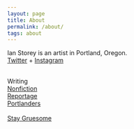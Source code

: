 ```yaml
---
layout: page
title: About
permalink: /about/
tags: about
---
```


Ian Storey is an artist in Portland, Oregon.
<br>
<a href="https://twitter.com/k_gruesome" target="_blank">Twitter</a> + <a href="https://www.instagram.com/i.m.storey/" target="_blank">Instagram</a>

<!-- <a href="{{ site.baseurl }}/cv">CV</a> -->
<!--<a href="{{ site.baseurl }}/category/fiction">Fiction</a>
<br>
<a href="{{ site.baseurl }}/category/criticism">Criticism</a>
<br>
<a href="{{ site.baseurl }}/category/nonfiction">Nonfiction</a>
<br>
<a href="{{ site.baseurl }}/category/nonfiction">Technology</a>
<br>
<a href="{{ site.baseurl }}/category/nonfiction">Food</a>
<br>
<a href="{{ site.baseurl }}/category/nonfiction">Events</a>
<br>
<a href="{{ site.baseurl }}/category/nonfiction">Essays</a>
<br>
<a href="{{ site.baseurl }}/category/nonfiction">Opinion</a>
<br> -->
<br>
Writing
<br>
<a href="{{ site.baseurl }}/category/nonfiction">Nonfiction</a>
<br>
<a href="{{ site.baseurl }}/reportage">Reportage</a>
<br>
<a href="{{ site.baseurl }}/category/portlanders">Portlanders</a>
<br>
<br>
<a class="gruesome" href="http://kidgruesome.art" target="_blank">Stay Gruesome</a>
<!--<a href="http://www.thestoreysofar.com/blog/">Design</a>
<br>
<a href="{{ site.baseurl }}/copywriting">Copy</a>
<br>
<a href="{{ site.baseurl }}/cv">CV</a>
<br>-->
